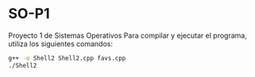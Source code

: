 # SO-P1
Proyecto 1 de Sistemas Operativos
Para compilar y ejecutar el programa, utiliza los siguientes comandos:
```bash
g++ -o Shell2 Shell2.cpp favs.cpp
./Shell2
